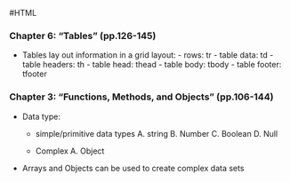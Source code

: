 #HTML
### Chapter 6: “Tables” (pp.126-145)

- Tables lay out information in a grid layout:
          - rows: tr
          - table data: td
          - table headers: th
          - table head: thead
          - table body: tbody
          - table footer: tfooter
        
        
 ### Chapter 3: “Functions, Methods, and Objects” (pp.106-144)
 
 - Data type:
      - simple/primitive data types
          A. string
          B. Number
          C. Boolean
          D. Null
          
     - Complex 
        A. Object
        
- Arrays  and Objects can be used to create complex data sets
 
